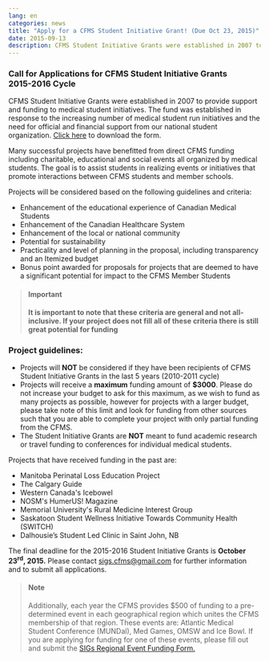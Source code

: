 ```yaml
---
lang: en
categories: news
title: "Apply for a CFMS Student Initiative Grant! (Due Oct 23, 2015)"
date: 2015-09-13
description: CFMS Student Initiative Grants were established in 2007 to provide support and funding to medical student initiatives. The fund was established in response to the increasing number of medical student run initiatives and the need for official and financial support from our national student organization.
---
```


### **Call for Applications for CFMS Student Initiative Grants<br>2015-2016 Cycle**

CFMS Student Initiative Grants were established in 2007 to provide support and funding to medical student initiatives. The fund was established in response to the increasing number of medical student run initiatives and the need for official and financial support from our national student organization. [Click here](/files/updates/CFMS_SIG_Funding_Application-2015.doc) to download the form.

Many successful projects have benefitted from direct CFMS funding including charitable, educational and social events all organized by medical students. The goal is to assist students in realizing events or initiatives that promote interactions between CFMS students and member schools.

Projects will be considered based on the following guidelines and criteria:

- Enhancement of the educational experience of Canadian Medical Students
- Enhancement of the Canadian Healthcare System
- Enhancement of the local or national community
- Potential for sustainability
- Practicality and level of planning in the proposal, including transparency and an Itemized budget
- Bonus point awarded for proposals for projects that are deemed to have a significant potential for impact to the CFMS Member Students

> #### **Important**
> **It is important to note that these criteria are general and not all-inclusive. If your project does not fill all of these criteria there is still great potential for funding**

### **Project guidelines:**

- Projects will **NOT** be considered if they have been recipients of CFMS Student Initiative Grants in the last 5 years (2010-2011 cycle)
- Projects will receive a **maximum** funding amount of **$3000**. Please do not increase your budget to ask for this maximum, as we wish to fund as many projects as possible, however for projects with a larger budget, please take note of this limit and look for funding from other sources such that you are able to complete your project with only partial funding from the CFMS.
- The Student Initiative Grants are **NOT** meant to fund academic research or travel funding to conferences for individual medical students.

Projects that have received funding in the past are:

- Manitoba Perinatal Loss Education Project 
- The Calgary Guide
- Western Canada's Icebowel
- NOSM's HumerUS! Magazine
- Memorial University's Rural Medicine Interest Group
- Saskatoon Student Wellness Initiative Towards Community Health (SWITCH)
- Dalhousie’s Student Led Clinic in Saint John, NB

The final deadline for the 2015-2016 Student Initiative Grants is **October 23<sup>rd</sup>, 2015.** Please contact [sigs.cfms@gmail.com](mailto:sigs.cfms@gmail.com) for further information and to submit all applications. 

> #### **Note**
> Additionally, each year the CFMS provides $500 of funding to a pre-determined event in each geographical region which unites the CFMS membership of that region. These events are: Atlantic Medical Student Conference (MUNDal), Med Games, OMSW and Ice Bowl. If you are applying for funding for one of these events, please fill out and submit the [SIGs Regional Event Funding Form.](/files/updates/CFMS_Regional_Event_Funding_Application.pdf)